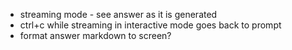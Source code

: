 * streaming mode - see answer as it is generated
* ctrl+c while streaming in interactive mode goes back to prompt
* format answer markdown to screen?